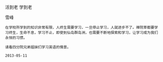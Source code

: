 活到老 学到老

雪峰


    在学校所学到的知识非常有限，人终生需要学习，一旦停止学习，人就进步不了。禅院草都要学习终生，生命不息，学习不止，即使到仙岛群岛洲，也需要不断地探索和学习，让学习成为我们永恒的习惯。

    请看四分院兄弟姐妹们学习英语的情景。

    2013-05-11



